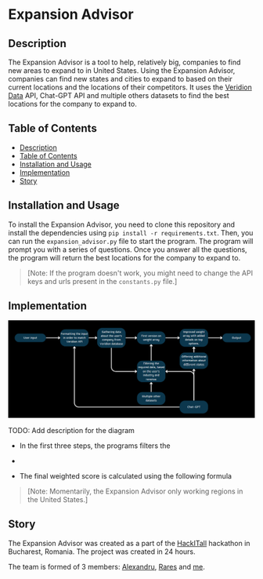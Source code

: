 # Expansion Advisor

## Description

The Expansion Advisor is a tool to help, relatively big, companies to find new areas to expand to in United States. Using the Expansion Advisor, companies can find new states and cities to expand to based on their current locations and the locations of their competitors. It uses the [Veridion Data](https://veridion.com/) API, Chat-GPT API and multiple others datasets to find the best locations for the company to expand to.

## Table of Contents

- [Description](#description)
- [Table of Contents](#table-of-contents)
- [Installation and Usage](#installation-and-usage)
- [Implementation](#implementation)
- [Story](#story)

## Installation and Usage

To install the Expansion Advisor, you need to clone this repository and install the dependencies using `pip install -r requirements.txt`. Then, you can run the `expansion_advisor.py` file to start the program. The program will prompt you with a series of questions. Once you answer all the questions, the program will return the best locations for the company to expand to.

> [Note: If the program doesn't work, you might need to change the API keys and urls present in the `constants.py` file.]

## Implementation

![Expansion Advisor](readme_imgs/diagram.png)

TODO: Add description for the diagram
* In the first three steps, the programs filters the 

* 

* The final weighted score is calculated using the following formula


> [Note: Momentarily, the Expansion Advisor only working regions in the United States.]

## Story

The Expansion Advisor was created as a part of the [HackITall](https://hack.lsacbucuresti.ro/) hackathon in Bucharest, Romania. The project was created in 24 hours.

The team is formed of 3 members: [Alexandru](https://github.com/alexandrutrifu), [Rares](https://github.com/rrsmart8) and [me](https://github.com/robertpaulp).